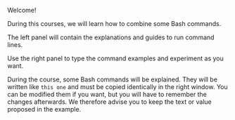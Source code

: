Welcome!

During this courses, we will learn how to combine some Bash commands.

The left panel will contain the explanations and guides to run command lines.

Use the right panel to type the command examples and experiment as you want.

During the course, some Bash commands will be explained. They will be written like `this one` and must be copied identically in the right window. You can be modified them if you want, but you will have to remember the changes afterwards. We therefore advise you to keep the text or value proposed in the example.
